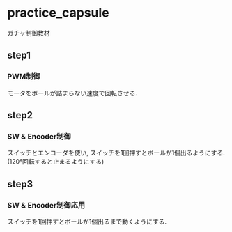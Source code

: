 # practice_capsule
ガチャ制御教材  

## step1
### PWM制御
モータをボールが詰まらない速度で回転させる.

## step2
### SW & Encoder制御
スイッチとエンコーダを使い, スイッチを1回押すとボールが1個出るようにする. (120°回転すると止まるようにする)

## step3
### SW & Encoder制御応用
スイッチを1回押すとボールが1個出るまで動くようにする.